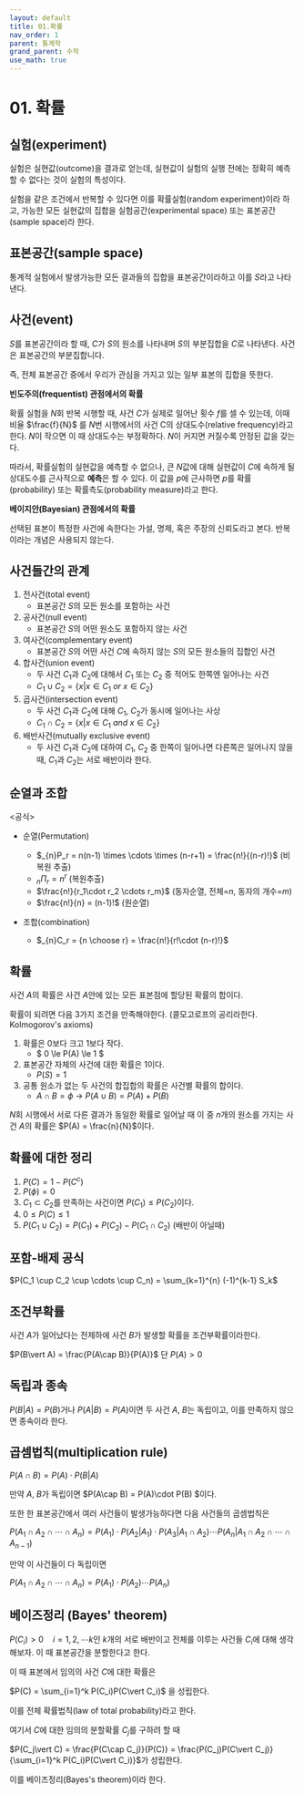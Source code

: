 ```yaml
---
layout: default
title: 01.확률
nav_order: 1
parent: 통계학
grand_parent: 수학
use_math: true
---
```


# 01. 확률

## 실험(experiment)

실험은 실현값(outcome)을 결과로 얻는데, 실현값이 실험의 실행 전에는 정확히 예측할 수 없다는 것이 실험의 특성이다.

실험을 같은 조건에서 반복할 수 있다면 이를 확률실험(random experiment)이라 하고, 가능한 모든 실현값의 집합을 실험공간(experimental space) 또는 표본공간(sample space)라 한다.



## 표본공간(sample space)

통계적 실험에서 발생가능한 모든 결과들의 집합을 표본공간이라하고 이를 $S$라고 나타낸다.



## 사건(event)

$S$를 표본공간이라 할 때, $C$가 $S$의 원소를 나타내며 $S$의 부분집합을 $C$로 나타낸다.
사건은 표본공간의 부분집합니다.

즉, 전체 표본공간 중에서 우리가 관심을 가지고 있는 일부 표본의 집합을 뜻한다.



**빈도주의(frequentist) 관점에서의 확률**

확률 실험을 $N$회 반복 시행할 때, 사건 $C$가 실제로 일어난 횟수 $f$를 셀 수 있는데, 이때 비율 $\frac{f}{N}$ 를 $N$번 시행에서의 사건 C의 상대도수(relative frequency)라고 한다. $N$이 작으면 이 때 상대도수는 부정확하다. $N$이 커지면 커질수록 안정된 값을 갖는다.

따라서, 확률실험의 실현값을 예측할 수 없으나, 큰 $N$값에 대해 실현값이 $C$에 속하게 될 상대도수를 근사적으로 **예측**은 할 수 있다. 이 값을 $p$에 근사하면 $p$를 확률(probability) 또는 확률측도(probability measure)라고 한다. 



**베이지안(Bayesian) 관점에서의 확률**

선택된 표본이 특정한 사건에 속한다는 가설, 명제, 혹은 주장의 신뢰도라고 본다. 반복이라는 개념은 사용되지 않는다.





## 사건들간의 관계

1. 전사건(total event)
   - 표본공간 $S$의 모든 원소를 포함하는 사건
2. 공사건(null event)
   - 표본공간 $S$의 어떤 원소도 포함하지 않는 사건
3. 여사건(complementary event)
   - 표본공간 $S$의 어떤 사건 $C$에 속하지 않는 $S$의 모든 원소들의 집합인 사건
4. 합사건(union event)
   - 두 사건 $C_1$과 $C_2$에 대해서 $C_1$ 또는 $C_2$ 중 적어도 한쪽엔 일어나는 사건
   - $C_1 \cup C_2 = \{x \vert x\in C_1 \ or \ x\in C_2\}$
5. 곱사건(intersection event)
   - 두 사건 $C_1$과 $C_2$에 대해 $C_1$, $C_2$가 동시에 일어나는 사상
   - $C_1 \cap C_2= \{x\vert x \in C_1 \ and \ x \in C_2\}$
6. 배반사건(mutually exclusive event)
   - 두 사건 $C_1$과 $C_2$에 대하여 $C_1$, $C_2$ 중 한쪽이 일어나면 다른쪽은 일어나지 않을 때, $C_1$과 $C_2$는 서로 배반이라 한다.





## 순열과 조합

\<공식>

- 순열(Permutation)

  - $_{n}P_r = n(n-1) \times \cdots \times (n-r+1) = \frac{n!}{(n-r)!}$ 	(비복원 추출)
  - $_{n}\Pi_r = n^r$    (복원추출)
  - $\frac{n!}{r_1\cdot r_2 \cdots r_m}$     (동자순열, 전체=$n$, 동자의 개수=$m$)
  - $\frac{n!}{n} = (n-1)!$      (원순열)

  

- 조합(combination)
  
  - $_{n}C_r = {n \choose r} = \frac{n!}{r!\cdot (n-r)!}$





## 확률

사건 $A$의 확률은 사건 $A$안에 있는 모든 표본점에 할당된 확률의 합이다.

확률이 되려면 다음 3가지 조건을 만족해야한다. (콜모고로프의 공리라한다. Kolmogorov's axioms)

1. 확률은 0보다 크고 1보다 작다. 
   - $ 0 \le P(A) \le 1 $
2. 표본공간 자체의 사건에 대한 확률은 1이다.
   - $P(S) = 1$
3. 공통 원소가 없는 두 사건의 합집합의 확률은 사건별 확률의 합이다.
   - $A \cap B = \phi \  \longrightarrow \ P(A \cup B) = P(A) + P(B)$



$N$회 시행에서 서로 다른 결과가 동일한 확률로 일어날 때 이 중 $n$개의 원소를 가지는 사건 $A$의 확률은 $P(A) = \frac{n}{N}$이다.



## 확률에 대한 정리

1. $P(C) = 1 - P(C^c)$
2. $P(\phi) = 0$
3. $C_1 \subset C_2$를 만족하는 사건이면 $P(C_1) \le P(C_2)$이다.
4. $0 \le P(C) \le 1$
5. $P(C_1 \cup C_2) = P(C_1) + P(C_2) - P(C_1 \cap C_2)$    (배반이 아닐때)



## 포함-배제 공식

$P(C_1 \cup C_2 \cup \cdots \cup C_n) = \sum_{k=1}^{n} (-1)^{k-1} S_k$



## 조건부확률

사건 $A$가 일어났다는 전제하에 사건 $B$가 발생할 확률을 조건부확률이라한다.

$P(B\vert A) = \frac{P(A\cap B)}{P(A)}$     단 $P(A) > 0$





## 독립과 종속

$P(B\vert A) = P(B)$거나 $P(A\vert B) = P(A)$이면 두 사건 $A$, $B$는 독립이고, 이를 만족하지 않으면 종속이라 한다.



## 곱셈법칙(multiplication rule)

$P(A\cap B) = P(A)\cdot P(B\vert A)$

만약 $A$, $B$가 독립이면 $P(A\cap B) = P(A)\cdot P(B) $이다.



또한 한 표본공간에서 여러 사건들이 발생가능하다면 다음 사건들의 곱셈법칙은

$P(A_1 \cap A_2 \cap \cdots \cap A_n) = P(A_1)\cdot P(A_2\vert A_1)\cdot P(A_3\vert A_1\cap A_2) \cdots P(A_n\vert A_1\cap A_2\cap \cdots \cap A_{n-1})$

만약 이 사건들이 다 독립이면

$P(A_1 \cap A_2 \cap \cdots \cap A_n) = P(A_1)\cdot P(A_2) \cdots P(A_n)$



## 베이즈정리 (Bayes' theorem)

$P(C_i)>0 \quad i=1, 2, \cdots k$인 $k$개의 서로 배반이고 전체를 이루는 사건들 $C_i$에 대해 생각해보자. 이 때 표본공간을 분할한다고 한다.

이 때 표본에서 임의의 사건 $C$에 대한 확률은

$P(C) = \sum_{i=1}^k P(C_i)P(C\vert C_i)$  을 성립한다.

이를 전체 확률법칙(law of total probability)라고 한다.



여기서 $C$에 대한 임의의 분할확률 $C_j$를 구하려 할 때

$P(C_j\vert C) = \frac{P(C\cap C_j)}{P(C)} = \frac{P(C_j)P(C\vert C_j)}{\sum_{i=1}^k P(C_i)P(C\vert C_i)}$가 성립한다. 

이를 베이즈정리(Bayes's theorem)이라 한다.

